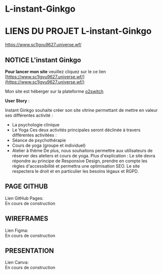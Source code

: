 # L-instant-Ginkgo
# LIENS DU PROJET  L-instant-Ginkgo
https://www.sc1lgvu9627.universe.wf/

## NOTICE L'instant Ginkgo<br>
**Pour lancer mon site** veuillez cliquez sur le ce lien [https://www.sc1lgvu9627.universe.wf/](https://www.sc1lgvu9627.universe.wf/)

Mon site est héberger sur la plateforme [o2switch](https://kip.o2switch.net:2083/)


**User Story** :

  Instant Ginkgo souhaite créer son site vitrine permettant de mettre en valeur ses différentes activité :
- La psychologie clinique
- Le Yoga
Ces deux activités principales seront déclinée à travers différentes activitées :
- Séance de psychothérapie
- Cours de yoga (groupe et individuel)
- Atelier à thème
De plus, nous souhaitons permettre aux utilisateurs de réserver des ateliers et cours de yoga.
Plus d'explication :
Le site devra répondre au principe de Responsive Design, prendre en compte les règles d'accessibilité et permettra une
optimisation SEO.
Le site respectera le droit et en particulier les besoins légaux et RGPD.

## PAGE GITHUB<br>
Lien GitHub Pages:<br>
En cours de construction

## WIREFRAMES<br>
Lien Figma:<br>
En cours de construction

## PRESENTATION<br>
Lien Canva:<br>
En cours de construction
